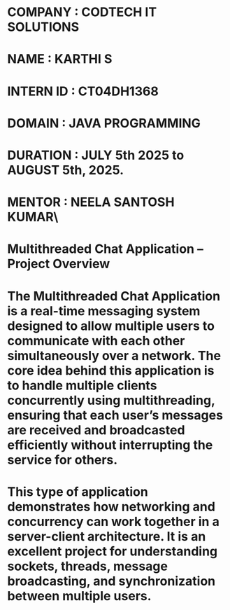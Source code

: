 

# COMPANY : CODTECH IT SOLUTIONS

# NAME : KARTHI S

# INTERN ID : CT04DH1368

# DOMAIN : JAVA PROGRAMMING

 # DURATION : JULY 5th 2025 to AUGUST 5th, 2025.

# MENTOR : NEELA SANTOSH KUMAR\

# Multithreaded Chat Application – Project Overview

# The Multithreaded Chat Application is a real-time messaging system designed to allow multiple users to communicate with each other simultaneously over a network. The core idea behind this application is to handle multiple clients concurrently using multithreading, ensuring that each user’s messages are received and broadcasted efficiently without interrupting the service for others.

# This type of application demonstrates how networking and concurrency can work together in a server-client architecture. It is an excellent project for understanding sockets, threads, message broadcasting, and synchronization between multiple users.


